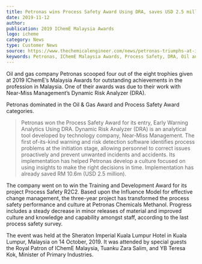 ```yaml
---  
title: Petronas wins Process Safety Award Using DRA, saves USD 2.5 million
date: 2019-11-12
author: 
publication: 2019 IChemE Malaysia Awards
logo: icheme
category: News
type: Customer News
source: https://www.thechemicalengineer.com/news/petronas-triumphs-at-icheme-s-malaysia-awards-2019/
keywords: Petronas, IChemE Malaysia Awards, Process Safety, DRA, Oil and Gas, Savings
---
```

Oil and gas company Petronas scooped four out of the eight trophies given at 2019 IChemE’s Malaysia Awards for outstanding achievements in the profession in Malaysia. One of their awards was due to their work with Near-Miss Management’s Dynamic Risk Analyzer (DRA).

Petronas dominated in the Oil & Gas Award and Process Safety Award categories.

> Petronas won the Process Safety Award for its entry, Early Warning Analytics Using DRA. Dynamic Risk Analyzer (DRA) is an analytical tool developed by technology company, Near-Miss Management. The first of-its-kind warning and risk detection software identifies process problems at the initiation stage, allowing personnel to correct issues proactively and prevent unwanted incidents and accidents. Its implementation has helped Petronas develop a culture focused on using insights to make the right decisions in time.  Implementation has already saved RM 10.6m (USD 2.5 million).

The company went on to win the Training and Development Award for its project Process Safety R2C2. Based upon the Influence Model for effective change management, the three-year project has transformed the process safety performance and culture at Petronas Chemicals Methanol. Progress includes a steady decrease in minor releases of material and improved culture and knowledge and capability amongst staff, according to the last process safety survey.

The event was held at the Sheraton Imperial Kuala Lumpur Hotel in Kuala Lumpur, Malaysia on 14 October, 2019. It was attended by special guests the Royal Patron of IChemE Malaysia, Tuanku Zara Salim, and YB Teresa Kok, Minister of Primary Industries.
